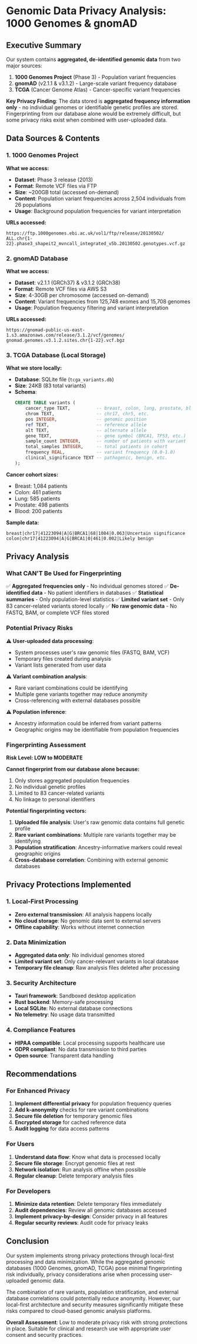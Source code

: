 # Genomic Data Privacy Analysis: 1000 Genomes & gnomAD

## Executive Summary

Our system contains **aggregated, de-identified genomic data** from two major sources:
1. **1000 Genomes Project** (Phase 3) - Population variant frequencies
2. **gnomAD** (v2.1.1 & v3.1.2) - Large-scale variant frequency database
3. **TCGA** (Cancer Genome Atlas) - Cancer-specific variant frequencies

**Key Privacy Finding**: The data stored is **aggregated frequency information only** - no individual genomes or identifiable genetic profiles are stored. Fingerprinting from our database alone would be extremely difficult, but some privacy risks exist when combined with user-uploaded data.

## Data Sources & Contents

### 1. 1000 Genomes Project
**What we access:**
- **Dataset**: Phase 3 release (2013)
- **Format**: Remote VCF files via FTP
- **Size**: ~200GB total (accessed on-demand)
- **Content**: Population variant frequencies across 2,504 individuals from 26 populations
- **Usage**: Background population frequencies for variant interpretation

**URLs accessed:**
```
https://ftp.1000genomes.ebi.ac.uk/vol1/ftp/release/20130502/
ALL.chr{1-22}.phase3_shapeit2_mvncall_integrated_v5b.20130502.genotypes.vcf.gz
```

### 2. gnomAD Database
**What we access:**
- **Dataset**: v2.1.1 (GRCh37) & v3.1.2 (GRCh38)
- **Format**: Remote VCF files via AWS S3
- **Size**: 4-30GB per chromosome (accessed on-demand)
- **Content**: Variant frequencies from 125,748 exomes and 15,708 genomes
- **Usage**: Population frequency filtering and variant interpretation

**URLs accessed:**
```
https://gnomad-public-us-east-1.s3.amazonaws.com/release/3.1.2/vcf/genomes/
gnomad.genomes.v3.1.2.sites.chr{1-22}.vcf.bgz
```

### 3. TCGA Database (Local Storage)
**What we store locally:**
- **Database**: SQLite file (`tcga_variants.db`)
- **Size**: 24KB (83 total variants)
- **Schema**:
  ```sql
  CREATE TABLE variants (
      cancer_type TEXT,          -- breast, colon, lung, prostate, blood
      chrom TEXT,                -- chr17, chr5, etc.
      pos INTEGER,               -- genomic position
      ref TEXT,                  -- reference allele
      alt TEXT,                  -- alternate allele
      gene TEXT,                 -- gene symbol (BRCA1, TP53, etc.)
      sample_count INTEGER,      -- number of patients with variant
      total_samples INTEGER,     -- total patients in cohort
      frequency REAL,            -- variant frequency (0.0-1.0)
      clinical_significance TEXT -- pathogenic, benign, etc.
  );
  ```

**Cancer cohort sizes:**
- Breast: 1,084 patients
- Colon: 461 patients
- Lung: 585 patients  
- Prostate: 498 patients
- Blood: 200 patients

**Sample data:**
```
breast|chr17|41223094|A|G|BRCA1|68|1084|0.063|Uncertain significance
colon|chr17|41223094|A|G|BRCA1|0|461|0.002|Likely benign
```

## Privacy Analysis

### What CAN'T Be Used for Fingerprinting

✅ **Aggregated frequencies only** - No individual genomes stored
✅ **De-identified data** - No patient identifiers in databases
✅ **Statistical summaries** - Only population-level statistics
✅ **Limited variant set** - Only 83 cancer-related variants stored locally
✅ **No raw genomic data** - No FASTQ, BAM, or complete VCF files stored

### Potential Privacy Risks

⚠️ **User-uploaded data processing**:
- System processes user's raw genomic files (FASTQ, BAM, VCF)
- Temporary files created during analysis
- Variant lists generated from user data

⚠️ **Variant combination analysis**:
- Rare variant combinations could be identifying
- Multiple gene variants together may reduce anonymity
- Cross-referencing with external databases possible

⚠️ **Population inference**:
- Ancestry information could be inferred from variant patterns
- Geographic origins may be identifiable from population frequencies

### Fingerprinting Assessment

**Risk Level: LOW to MODERATE**

**Cannot fingerprint from our database alone because:**
1. Only stores aggregated population frequencies
2. No individual genetic profiles
3. Limited to 83 cancer-related variants
4. No linkage to personal identifiers

**Potential fingerprinting vectors:**
1. **Uploaded file analysis**: User's raw genomic data contains full genetic profile
2. **Rare variant combinations**: Multiple rare variants together may be identifying
3. **Population stratification**: Ancestry-informative markers could reveal geographic origins
4. **Cross-database correlation**: Combining with external genomic databases

## Privacy Protections Implemented

### 1. Local-First Processing
- **Zero external transmission**: All analysis happens locally
- **No cloud storage**: No genomic data sent to external servers
- **Offline capability**: Works without internet connection

### 2. Data Minimization
- **Aggregated data only**: No individual genomes stored
- **Limited variant set**: Only cancer-relevant variants in local database
- **Temporary file cleanup**: Raw analysis files deleted after processing

### 3. Security Architecture
- **Tauri framework**: Sandboxed desktop application
- **Rust backend**: Memory-safe processing
- **Local SQLite**: No external database connections
- **No telemetry**: No usage data transmitted

### 4. Compliance Features
- **HIPAA compatible**: Local processing supports healthcare use
- **GDPR compliant**: No data transmission to third parties
- **Open source**: Transparent data handling

## Recommendations

### For Enhanced Privacy

1. **Implement differential privacy** for population frequency queries
2. **Add k-anonymity** checks for rare variant combinations
3. **Secure file deletion** for temporary genomic files
4. **Encrypted storage** for cached reference data
5. **Audit logging** for data access patterns

### For Users

1. **Understand data flow**: Know what data is processed locally
2. **Secure file storage**: Encrypt genomic files at rest
3. **Network isolation**: Run analysis offline when possible
4. **Regular cleanup**: Delete temporary analysis files

### For Developers

1. **Minimize data retention**: Delete temporary files immediately
2. **Audit dependencies**: Review all genomic databases accessed
3. **Implement privacy-by-design**: Consider privacy in all features
4. **Regular security reviews**: Audit code for privacy leaks

## Conclusion

Our system implements strong privacy protections through local-first processing and data minimization. While the aggregated genomic databases (1000 Genomes, gnomAD, TCGA) pose minimal fingerprinting risk individually, privacy considerations arise when processing user-uploaded genomic data.

The combination of rare variants, population stratification, and external database correlations could potentially reduce anonymity. However, our local-first architecture and security measures significantly mitigate these risks compared to cloud-based genomic analysis platforms.

**Overall Assessment**: Low to moderate privacy risk with strong protections in place. Suitable for clinical and research use with appropriate user consent and security practices.